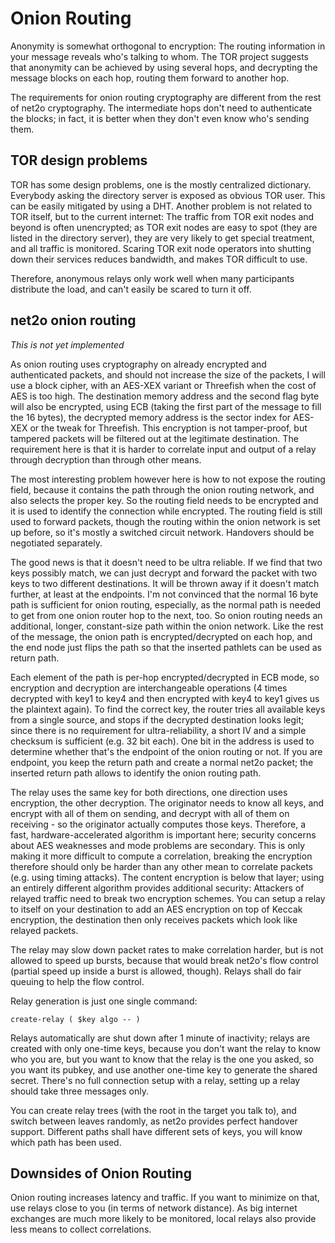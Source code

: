# Onion Routing #

Anonymity is somewhat orthogonal to encryption: The routing information in
your message reveals who's talking to whom.  The TOR project suggests that
anonymity can be achieved by using several hops, and decrypting the message
blocks on each hop, routing them forward to another hop.

The requirements for onion routing cryptography are different from the rest
of net2o cryptography. The intermediate hops don't need to authenticate the
blocks; in fact, it is better when they don't even know who's sending them.

## TOR design problems ##

TOR has some design problems, one is the mostly centralized
dictionary.  Everybody asking the directory server is exposed as
obvious TOR user.  This can be easily mitigated by using a DHT.
Another problem is not related to TOR itself, but to the current
internet: The traffic from TOR exit nodes and beyond is often
unencrypted; as TOR exit nodes are easy to spot (they are listed in
the directory server), they are very likely to get special treatment,
and all traffic is monitored.  Scaring TOR exit node operators into
shutting down their services reduces bandwidth, and makes TOR
difficult to use.

Therefore, anonymous relays only work well when many participants distribute
the load, and can't easily be scared to turn it off.

## net2o onion routing ##

*This is not yet implemented*

As onion routing uses cryptography on already encrypted and
authenticated packets, and should not increase the size of the
packets, I will use a block cipher, with an AES-XEX variant or
Threefish when the cost of AES is too high.  The destination memory
address and the second flag byte will also be encrypted, using ECB
(taking the first part of the message to fill the 16 bytes), the
decrypted memory address is the sector index for AES-XEX or the tweak
for Threefish. This encryption is not tamper-proof, but tampered
packets will be filtered out at the legitimate destination.  The
requirement here is that it is harder to correlate input and output of
a relay through decryption than through other means.

The most interesting problem however here is how to not expose the
routing field, because it contains the path through the onion routing
network, and also selects the proper key.  So the routing field needs
to be encrypted and it is used to identify the connection while
encrypted.  The routing field is still used to forward packets, though
the routing within the onion network is set up before, so it's mostly
a switched circuit network.  Handovers should be negotiated separately.

The good news is that it doesn't need to be ultra reliable.  If we
find that two keys possibly match, we can just decrypt and forward the
packet with two keys to two different destinations.  It will be thrown
away if it doesn't match further, at least at the endpoints.  I'm not
convinced that the normal 16 byte path is sufficient for onion
routing, especially, as the normal path is needed to get from one
onion router hop to the next, too.  So onion routing needs an
additional, longer, constant-size path within the onion network.  Like
the rest of the message, the onion path is encrypted/decrypted on each
hop, and the end node just flips the path so that the inserted
pathlets can be used as return path.

Each element of the path is per-hop encrypted/decrypted in ECB mode,
so encryption and decryption are interchangeable operations (4 times
decrypted with key1 to key4 and then encrypted with key4 to key1 gives
us the plaintext again).  To find the correct key, the router tries
all available keys from a single source, and stops if the decrypted
destination looks legit; since there is no requirement for
ultra-reliability, a short IV and a simple checksum is sufficient
(e.g. 32 bit each).  One bit in the address is used to determine
whether that's the endpoint of the onion routing or not.  If you are
endpoint, you keep the return path and create a normal net2o packet;
the inserted return path allows to identify the onion routing path.

The relay uses the same key for both directions, one direction uses
encryption, the other decryption.  The originator needs to know all
keys, and encrypt with all of them on sending, and decrypt with all of
them on receiving - so the originator actually computes those keys.
Therefore, a fast, hardware-accelerated algorithm is important here;
security concerns about AES weaknesses and mode problems are
secondary.  This is only making it more difficult to compute a
correlation, breaking the encryption therefore should only be harder
than any other mean to correlate packets (e.g. using timing attacks).
The content encryption is below that layer; using an entirely
different algorithm provides additional security: Attackers of relayed
traffic need to break two encryption schemes.  You can setup a relay
to itself on your destination to add an AES encryption on top of
Keccak encryption, the destination then only receives packets which
look like relayed packets.

The relay may slow down packet rates to make correlation harder, but is not
allowed to speed up bursts, because that would break net2o's flow control
(partial speed up inside a burst is allowed, though).  Relays shall do
fair queuing to help the flow control.

Relay generation is just one single command:

    create-relay ( $key algo -- )

Relays automatically are shut down after 1 minute of inactivity;
relays are created with only one-time keys, because you don't want the
relay to know who you are, but you want to know that the relay is the
one you asked, so you want its pubkey, and use another one-time key to
generate the shared secret.  There's no full connection setup with a
relay, setting up a relay should take three messages only.

You can create relay trees (with the root in the target
you talk to), and switch between leaves randomly, as net2o provides perfect
handover support. Different paths shall have different sets of keys, you will
know which path has been used.

## Downsides of Onion Routing ##

Onion routing increases latency and traffic. If you want to minimize
on that, use relays close to you (in terms of network distance). As
big internet exchanges are much more likely to be monitored, local
relays also provide less means to collect correlations.
